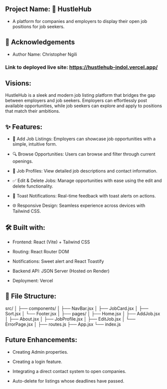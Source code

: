 ## Project Name: 🚀 HustleHub
* A platform for companies and employers to display their open job positions for job seekers.


## 🙌 Acknowledgements 
* Author Name: Christopher Ngili

### Link to deployed live site: https://hustlehub-indol.vercel.app/

## Visions:

 HustleHub is a sleek and modern job listing platform that bridges the gap between employers and job seekers. Employers can effortlessly post available opportunities, while job seekers can explore and apply to positions that match their ambitions.

 ## ✨ Features:

 * 🏢 Add Job Listings: Employers can showcase job opportunities with a simple, intuitive form.

* 🔍 Browse Opportunities: Users can browse and filter through current openings.

* 📝 Job Profiles: View detailed job descriptions and contact information.

* ✅ Edit & Delete Jobs: Manage opportunities with ease using the edit and delete functionality.

* 💬 Toast Notifications: Real-time feedback with toast alerts on actions.

* 🌐 Responsive Design: Seamless experience across devices with Tailwind CSS.

## 🛠 Built with:
* Frontend: React (Vite) + Tailwind CSS

* Routing: React Router DOM

* Notifications: Sweet alert and React Toastify

* Backend API: JSON Server (Hosted on Render)

* Deployment: Vercel

## 📁 File Structure:
src/
│
├── components/
│   ├── NavBar.jsx
│   ├── JobCard.jsx
│   ├── Sort.jsx
│   └── Footer.jsx
│
├── pages/
│   ├── Home.jsx
│   ├── AddJob.jsx
│   ├── About.jsx
│   ├── JobProfile.jsx
│   ├── EditJob.jsx
│   └── ErrorPage.jsx
│
├── routes.js
├── App.jsx
└── index.js

## Future Enhancements:

* Creating Admin properties.

* Creating a login feature.

* Integrating a direct contact system to open companies.

* Auto-delete for listings whose deadlines have passed.